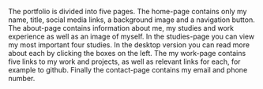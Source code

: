 The portfolio is divided into five pages. 
The home-page contains only my name, title, social media links, a background image and a navigation button.
The about-page contains information about me, my studies and work experience as well as an image of myself.
In the studies-page you can view my most important four studies. In the desktop version you can read more about each by clicking the boxes on the left.
The my work-page contains five links to my work and projects, as well as relevant links for each, for example to github.
Finally the contact-page contains my email and phone number. 
